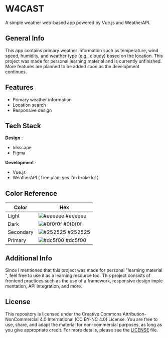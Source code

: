 
# W4CAST

A simple weather web-based app powered by Vue.js and WeatherAPI.


## General Info

This app contains primary weather information such as temperature, wind speed, humidity, and weather type (e.g., cloudy) based on the location. This project was made for personal learning material and is currently unfinished. More features are planned to be added soon as the development continues. 
## Features

- Primary weather information
- Location search
- Responsive design

## Tech Stack

**Design** : 
- Inkscape
- Figma

**Development** :
- Vue.js 
- WeatherAPI ( free plan; yes I'm broke lol )

## Color Reference

| Color             | Hex                                                                |
| ----------------- | ------------------------------------------------------------------ |
| Light | ![#eeeeee](https://via.placeholder.com/10/eeeeee?text=+) #eeeeee |
| Dark | ![#0f0f0f](https://via.placeholder.com/10/0f0f0f?text=+) #0f0f0f |
| Secondary | ![#252525](https://via.placeholder.com/10/252525?text=+) #252525 |
| Primary | ![#dc5f00](https://via.placeholder.com/10/dc5f00?text=+) #dc5f00 |


## Additional Info

Since I mentioned that this project was made for personal "learning material", feel free to use it as a learning resource too. This project consists of frontend practices such as the use of a framework, responsive design implementation, API integration, and more.

## License

This repository is licensed under the Creative Commons Attribution-NonCommercial 4.0 International (CC BY-NC 4.0) License. You are free to use, share, and adapt the material for non-commercial purposes, as long as you give appropriate credit. For more details, please see the [LICENSE](./LICENSE.txt) file.

